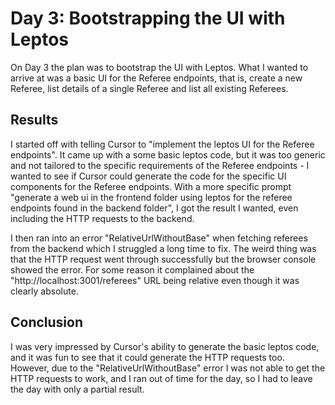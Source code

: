 # Day 3: Bootstrapping the UI with Leptos

On Day 3 the plan was to bootstrap the UI with Leptos. What I wanted to arrive at was a basic UI for the Referee endpoints, that is, create a new Referee, list details of a single Referee and list all existing Referees.

## Results

I started off with telling Cursor to "implement the leptos UI for the Referee endpoints". It came up with a some basic leptos code, but it was too generic and not tailored to the specific requirements of the Referee endpoints - I wanted to see if Cursor could generate the code for the specific UI components for the Referee endpoints. With a more specific prompt "generate a web ui in the frontend folder using leptos for the referee endpoints found in the backend folder", I got the result I wanted, even including the HTTP requests to the backend.

I then ran into an error "RelativeUrlWithoutBase" when fetching referees from the backend which I struggled a long time to fix. The weird thing was that the HTTP request went through successfully but the browser console showed the error. For some reason it complained about the "http://localhost:3001/referees" URL being relative even though it was clearly absolute. 

## Conclusion

I was very impressed by Cursor's ability to generate the basic leptos code, and it was fun to see that it could generate the HTTP requests too. However, due to the "RelativeUrlWithoutBase" error I was not able to get the HTTP requests to work, and I ran out of time for the day, so I had to leave the day with only a partial result.